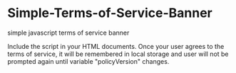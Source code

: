 # Simple-Terms-of-Service-Banner
simple javascript terms of service banner

Include the script in your HTML documents. Once your user agrees to the terms of service, it will be remembered in local storage and user will not be prompted again until variable "policyVersion" changes.
